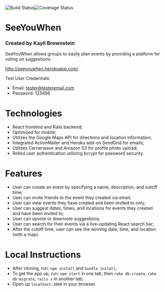 ![Build Status](https://codeship.com/projects/75e48080-0d12-0135-fa8a-5a26bbd15e55/status?branch=master)![Coverage Status](https://coveralls.io/repos/github/KayliBrownstein/event-planner-voting/badge.svg?branch=master)
<!-- ![Code Climate](https://codeclimate.com/github/KayliBrownstein/event-planner-voting.png) -->

# SeeYouWhen
### Created by Kayli Brownstein
SeeYouWhen allows groups to easily plan events by providing a platform for voting on suggestions.

http://seeyouwhen.herokuapp.com/

Test User Credentials:
* Email: tester@testeremail.com
* Password: 123456

# Technologies
* React frontend and Rails backend;
* Optimized for mobile;
* Utilizes the Google Maps API for directions and location information;
* Integrated ActionMailer and Heroku add-on SendGrid for emails;
* Utilizes Carrierwave and Amazon S3 for profile photo upload;
* Rolled user authentication utilizing bcrypt for password security.

# Features
* User can create an event by specifying a name, description, and cutoff time;
* User can invite friends to the event they created via email;
* User can view events they have created and been invited to only;
* User can suggest dates, times, and locations for events they created and have been invited to;
* User can upvote or downvote suggestions;
* User can search for their events via a live-updating React search bar;
* After the cutoff time, user can see the winning date, time, and location (with a map).

# Local Instructions
* After cloning, run: `npm install` and `bundle install`;
* To get the app up, run: `npm start` in one tab, then `rake db:create`, `rake db:migrate`, `rails s` in another tab;
* Open up `localhost:3000` in your browser.
